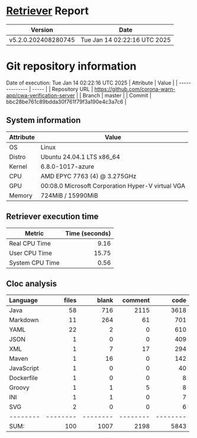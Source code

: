 # [Retriever](https://github.com/PalladioSimulator/Palladio-ReverseEngineering-Retriever) Report
| Version | Date |
| ------- | ---- |
| v5.2.0.202408280745 | Tue Jan 14 02:22:16 UTC 2025 |

# Git repository information
Date of execution: Tue Jan 14 02:22:16 UTC 2025
|    Attribute   | Value |
| -------------- | ----- |
| Repository URL | https://github.com/corona-warn-app/cwa-verification-server |
| Branch         | master |
| Commit         | bbc28be761c89bdda30f761f79f3a190e4c3a7c6 |


## System information
| Attribute | Value |
| --------- | ----- |
| OS | Linux  |
| Distro | Ubuntu 24.04.1 LTS x86_64  |
| Kernel | 6.8.0-1017-azure  |
| CPU | AMD EPYC 7763 (4) @ 3.275GHz  |
| GPU | 00:08.0 Microsoft Corporation Hyper-V virtual VGA  |
| Memory | 724MiB / 15990MiB  |

## Retriever execution time
| Metric | Time (seconds) |
| --- | ---: |
| Real CPU Time | 9.16 |
| User CPU Time | 15.75 |
| System CPU Time | 0.56 |
<!--
Explainations:
- __Real CPU Time__: actual time the command has run (can be less than total time spent in user and system mode for multi-threaded processes)
- __User CPU Time__: time the command has spent running in user mode
- __System CPU Time__: time the command has spent running in system or kernel mode
-->

## Cloc analysis

Language|files|blank|comment|code
:-------|-------:|-------:|-------:|-------:
Java|58|716|2115|3618
Markdown|11|264|61|701
YAML|22|2|0|610
JSON|1|0|0|409
XML|1|7|17|294
Maven|1|16|0|142
JavaScript|1|0|0|40
Dockerfile|1|0|0|8
Groovy|1|1|5|8
INI|1|1|0|7
SVG|2|0|0|6
--------|--------|--------|--------|--------
SUM:|100|1007|2198|5843
